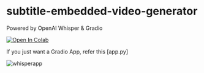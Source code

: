 # subtitle-embedded-video-generator

Powered by OpenAI Whisper &amp; Gradio


<a target="_blank" href="https://colab.research.google.com/github/amrrs/subtitle-embedded-video-generator/blob/main/Generate_English_Subtitles_Video_with_OpenAI_Whisper.ipynb">
  <img src="https://colab.research.google.com/assets/colab-badge.svg" alt="Open In Colab"/>
</a>


If you just want a Gradio App, refer this [app.py]


![whisperapp](https://user-images.githubusercontent.com/5347322/191827132-423d0a51-7db3-4486-8603-2cd2d895d921.gif)
